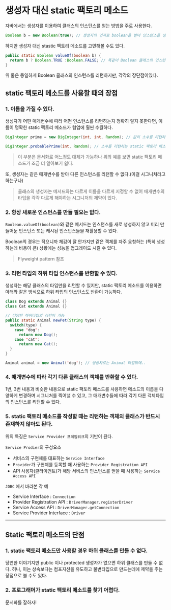 # 생성자 대신 static 팩토리 메소드

자바에서는 생성자를 이용하여 클래스의 인스턴스를 얻는 방법을 주로 사용한다.

```java
Boolean b = new Boolean(true); // 생성자의 인자로 boolean을 받아 인스턴스를 생성
```

하지만 생성자 대신 stastic 팩토리 메소드를 고민해볼 수도 있다.

```java
public static Boolean valueOf(boolean b) {
  return b ? Boolean.TRUE :Boolean.FALSE; // 똑같이 Boolean 클래스의 인스턴스를 리턴한다
}
```

위 둘은 동일하게 Boolean 클래스의 인스턴스를 리턴하지만, 각각의 장단점이있다.

## static 팩토리 메소드를 사용할 때의 장점

### 1. 이름을 가질 수 있다.

생성자가 어떤 매개변수에 따라 어떤 인스턴스를 리턴하는지 정확히 알지 못한다면, 이름이 명확한 static 팩토리 메소드가 협업에 훨씬 수월하다.

```java
BigInteger prime = new BigInteger(int, int, Random); // 값이 소수를 리턴하는 생성자이다

BigInteger.probablePrime(int, Random); // 소수를 리턴하는 static 팩토리 메소드
```

> 이 부분은 문서화로 어느정도 대체가 가능하나 위의 예를 보면 static 팩토리 메소드가 조금 더 알아보기 쉽다.

또, 생성자는 같은 매개변수를 받아 다른 인스턴스를 리턴할 수 없다.(이걸 시그니처라고 하는구나)

> 클래스의 생성자는 메서드와는 다르게 이름을 다르게 지정할 수 없어 매개변수의 타입을 각각 다르게 해야하는 시그니처의 제약이 있다.

### 2. 항상 새로운 인스턴스를 만들 필요는 없다.

`Boolean.valueOf(boolean)`와 같은 메서드는 인스턴스를 새로 생성하지 않고 미리 만들어둔 인스턴스 또는 캐시된 인스턴스들을 재활용할 수 있다.

Boolean의 경우는 작으니까 체감이 잘 안가지만 같은 객체를 자주 요청하는 (특히 생성하는데 비용이 큰) 상황에는 성능을 업그레이드 시킬 수 있다.

> Flyweight pattern 참조

### 3. 리턴 타입의 하위 타입 인스턴스를 반환할 수 있다.

생성자는 해당 클래스의 타입만을 리턴할 수 있지만, static 팩토리 메소드를 이용하면 아래와 같은 방식으로 하위 타입의 인스턴스도 반환이 가능하다.

```java
class Dog extends Animal {}
class Cat extends Animal {}

// 다양한 하위타입의 리턴이 가능
public static Animal newPet(String type) {
  switch(type) {
    case 'dog':
      return new Dog();
    case 'cat':
      return new Cat();
  }
}

Animal animal = new Animal('dog'); // 생성자로는 Animal 타입밖에..
```

### 4. 매개변수에 따라 각기 다른 클래스의 객체를 반환할 수 있다.

1번, 3번 내용과 비슷한 내용으로 static 팩토리 메소드를 사용하면 메소드의 이름을 다양하게 변경하며 시그니처를 찍어낼 수 있고,
그 매개변수들에 따라 각기 다른 객체타입의 인스턴스를 리턴할 수 있다.

### 5. static 팩토리 메소드를 작성할 때는 리턴하는 객체의 클래스가 반드시 존재하지 않아도 된다.

위의 특징은 `Service Provider 프레임워크`의 기반이 된다. <!-- TODO 프레임워크 공부할 것 -->

`Service Prodier`의 구성요소
- 서비스의 구현체를 대표하는 `Service Interface`
- `Provider`가 구현체를 등록할 때 사용하는 `Provider Registration API`
- API 사용자(클라이언트)가 해당 서비스의 인스턴스를 얻을 때 사용하는 `Service Access API`

`JDBC` 에서 바라본 각 예
- Service Interface : `Connection`
- Provider Registration API : `DriverManager.registerDriver`
- Service Access API : `DriverManager.getConnection`
- Service Provider Interface : `Driver`

----

## Static 팩토리 메소드의 단점

### 1. static 팩토리 메소드만 사용할 경우 하위 클래스를 만들 수 없다.

당연한 이야기지만 public 이나 protected 생성자가 없으면 하위 클래스를 만들 수 없다.
허나, 이는 상속보다는 컴포지션을 유도하고 불변타입으로 만드는데에 제약을 주는 장점으로 볼 수도 있다. <!-- TODO item 18 / item 17 link -->

### 2. 프로그래머가 static 팩토리 메소드를 찾기 어렵다.

문서화를 잘하자!
